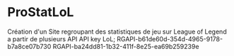 # ProStatLoL
Création d'un Site regroupant des statistiques de jeu sur League of Legend a partir de plusieurs API
API key LoL;
RGAPI-b61de60d-354d-4965-9178-b7a8ce07b730
RGAPI-ba24dd81-1b32-411f-8e25-ea69b259239e
